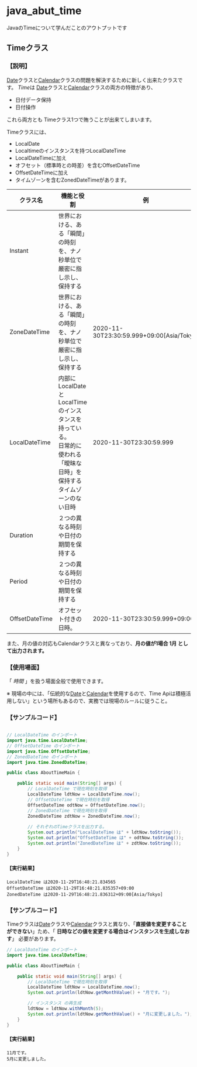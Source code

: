 # java_abut_time
JavaのTimeについて学んだことのアウトプットです
<!-- ここから キャプチャー -+-+-+-+-+-+-+ -->
<!-- キャプチャータイトル -->
## Timeクラス


<!-- 説明 「〜〜とはなど」-->
### 【説明】

[Date]クラスと[Calendar]クラスの問題を解決するために新しく出来たクラスです。
*Time*は [Date]クラスと[Calendar]クラスの両方の特徴があり、

- 日付データ保持
- 日付操作

これら両方とも Timeクラス1つで賄うことが出来てしまいます。

Timeクラスには、

- LocalDate
- Localtimeのインスタンスを持つLocalDateTime
- LocalDateTimeに加え
- オフセット（標準時との時差）を含むOffsetDateTime
- OffsetDateTimeに加え
- タイムゾーンを含むZonedDateTimeがあります。

| クラス名       | 機能と役割                                                                                                                   | 例                                        | 
| -------------- | ---------------------------------------------------------------------------------------------------------------------------- | ----------------------------------------- | 
| Instant        | 世界における、ある「瞬間」の時刻を、ナノ秒単位で厳密に指し示し、保持する                                                     |                                           | 
| ZoneDateTime   | 世界における、ある「瞬間」の時刻を、ナノ秒単位で厳密に指し示し、保持する                                                     | 2020-11-30T23:30:59.999+09:00[Asia/Tokyo] | 
| LocalDateTime  | 内部にLocalDateとLocalTimeのインスタンスを持っている。<br>日常的に使われる「曖昧な日時」を保持する<br>タイムゾーンのない日時 | 2020-11-30T23:30:59.999                   | 
| Duration       | ２つの異なる時刻や日付の期間を保持する                                                                                       |                                           | 
| Period         | ２つの異なる時刻や日付の期間を保持する                                                                                       |                                           | 
| OffsetDateTime | オフセット付きの日時。                                                                                                       | 2020-11-30T23:30:59.999+09:00     

また、月の値の対応もCalendarクラスと異なっており、**月の値が1場合 1月 として出力されます。**


### 【使用場面】

「 *時間* 」を扱う場面全般で使用できます。

※ 現場の中には、「伝統的な[Date]と[Calendar]を使用するので、Time Apiは積極活用しない」という場所もあるので、実務では現場のルールに従うこと。


<!-- ここから サンプルコード ★☆★☆★☆★☆★ -->
<!-- サンプルコードタイトル -->
### 【サンプルコード】 

<!-- サンプルコード概要 -->

<!-- サンプルコード -->
```java

// LocalDateTime のインポート
import java.time.LocalDateTime;
// OffsetDateTime のインポート
import java.time.OffsetDateTime;
// ZonedDateTime のインポート
import java.time.ZonedDateTime;

public class AboutTimeMain {

    public static void main(String[] args) {
        // LocalDateTime で現在時刻を取得
        LocalDateTime ldtNow = LocalDateTime.now();
        // OffsetDateTime で現在時刻を取得
        OffsetDateTime odtNow = OffsetDateTime.now();
        // ZonedDateTime で現在時刻を取得
        ZonedDateTime zdtNow = ZonedDateTime.now();
        
        // それぞれのTimeクラスを出力する。
        System.out.println("LocalDateTime は" + ldtNow.toString());
        System.out.println("OffsetDateTime は" + odtNow.toString());
        System.out.println("ZonedDateTime は" + zdtNow.toString());
    }
}
```
<!-- 実行結果 -->
#### 【実行結果】

```
LocalDateTime は2020-11-29T16:48:21.834565
OffsetDateTime は2020-11-29T16:48:21.835357+09:00
ZonedDateTime は2020-11-29T16:48:21.836312+09:00[Asia/Tokyo]
```
<!-- サンプルコード説明 -->

<!-- ここまで サンプルコード ★☆★☆★☆★☆★ -->

<!-- ここから サンプルコード ★☆★☆★☆★☆★ -->
<!-- サンプルコードタイトル -->
### 【サンプルコード】 
Timeクラスは[Date]クラスや[Calendar]クラスと異なり、「**直接値を変更することができない**」ため、「 **日時などの値を変更する場合はインスタンスを生成しなおす**」 必要があります。


<!-- サンプルコード概要 -->


<!-- サンプルコード -->
```java
// LocalDateTime のインポート
import java.time.LocalDateTime;

public class AboutTimeMain {

    public static void main(String[] args) {
        // LocalDateTime で現在時刻を取得
        LocalDateTime ldtNow = LocalDateTime.now();
        System.out.println(ldtNow.getMonthValue() + "月です。");

        // インスタンス の再生成
        ldtNow = ldtNow.withMonth(5);
        System.out.println(ldtNow.getMonthValue() + "月に変更しました。");
    }
}
```
<!-- 実行結果 -->
#### 【実行結果】

```
11月です。
5月に変更しました。
```
<!-- サンプルコード説明 -->

<!-- ここまで サンプルコード ★☆★☆★☆★☆★ -->

<!-- ここまで  キャプチャー -+-+-+-+-+-+-+ -->


[Progate]:https://prog-8.com/
[ドットインストール]:https://dotinstall.com/
[インスタンス]:https://qiita.com/takahirocook/items/ec01cdcbb440cf0d1cc4
[インスタンス化]:https://qiita.com/takahirocook/items/ec01cdcbb440cf0d1cc4
[アクセス修飾子]:https://qiita.com/takahirocook/items/e51b0b9d37d95ad587fe
[フィールド]:https://qiita.com/takahirocook/items/28df75a133049a74ece1
[フィールド変数]:https://qiita.com/takahirocook/items/28df75a133049a74ece1
[new演算子]:https://qiita.com/takahirocook/items/00f9f97592bf50831d39
[new]:https://qiita.com/takahirocook/items/00f9f97592bf50831d39
[カプセル化]:https://qiita.com/takahirocook/items/e469a7c0539a0012868e
[クラス]:https://qiita.com/takahirocook/items/50cbbdca8e21539170e9
[メソッド]:https://qiita.com/takahirocook/items/5bfe43576d87a2a4006c
[mainメソッド]:https://qiita.com/takahirocook/items/f4635915337303de338c
[メソッドの呼び出し]:https://qiita.com/takahirocook/items/f4635915337303de338c
[コンストラクタ]:https://qiita.com/takahirocook/items/fa1822f2f22c3786593e
[引数]:https://qiita.com/takahirocook/items/5e5b0ba79e869f4a592e
[戻り値]:https://qiita.com/takahirocook/items/3b6fa670a1d6dd4a9386
[this]:https://qiita.com/takahirocook/items/d251ec4693c68f6b9538
[getter・setter]:https://qiita.com/takahirocook/items/27828bc8477735612021
[setter]:https://qiita.com/takahirocook/items/27828bc8477735612021
[getter]:https://qiita.com/takahirocook/items/27828bc8477735612021
[オブジェクト指向]:https://qiita.com/takahirocook/items/041ba7a096b71ab8ffd4
[継承]:https://qiita.com/takahirocook/items/6c84ea66a6e2ad536a37
[オーバーライド]:https://qiita.com/takahirocook/items/09dd8e5f56d6617ce45a
[オーバーロード]:https://qiita.com/takahirocook/items/b937c3c07126fe7e02a4
[this]:https://qiita.com/takahirocook/items/d251ec4693c68f6b9538
[super]:https://qiita.com/takahirocook/items/75a07131e7e791c8442c
[スーパークラス]:https://qiita.com/takahirocook/items/75a07131e7e791c8442c
[final]:https://qiita.com/takahirocook/items/5e0916d9bf28bcf68d0c
[final修飾子]:https://qiita.com/takahirocook/items/5e0916d9bf28bcf68d0c
[定数]:https://qiita.com/takahirocook/items/5e0916d9bf28bcf68d0c
[static修飾子]:https://qiita.com/takahirocook/items/cf527f85d17a5af86735
[static]:https://qiita.com/takahirocook/items/cf527f85d17a5af86735
[インスタンスフィールド]:https://qiita.com/takahirocook/items/cf527f85d17a5af86735
[インスタンス変数]:https://qiita.com/takahirocook/items/cf527f85d17a5af86735
[動的メソッド]:https://qiita.com/takahirocook/items/cf527f85d17a5af86735
[インスタンス変数]:https://qiita.com/takahirocook/items/cf527f85d17a5af86735
[静的メソッド]:https://qiita.com/takahirocook/items/cf527f85d17a5af86735
[クラスメソッド]:https://qiita.com/takahirocook/items/cf527f85d17a5af86735
[静的メソッド]:https://qiita.com/takahirocook/items/cf527f85d17a5af86735
[クラスフィールド]:https://qiita.com/takahirocook/items/cf527f85d17a5af86735
[クラス変数]:https://qiita.com/takahirocook/items/cf527f85d17a5af86735
[静的変数]:https://qiita.com/takahirocook/items/cf527f85d17a5af86735
[インターフェイス]:https://qiita.com/takahirocook/items/ca84be8dfef664b19194
[インターフェース]:https://qiita.com/takahirocook/items/ca84be8dfef664b19194
[パッケージ]:https://qiita.com/takahirocook/items/39b58d17abcb159ef5c1
[インポート]:https://qiita.com/takahirocook/items/59a8a09cab6a98d3bca2
[import]:https://qiita.com/takahirocook/items/59a8a09cab6a98d3bca2
[配列]:https://qiita.com/takahirocook/items/16a123fb73b30869053b
[配列操作]:https://qiita.com/takahirocook/items/16a123fb73b30869053b
[List]:https://qiita.com/takahirocook/items/4d622fc6f271569783b5
[list]:https://qiita.com/takahirocook/items/4d622fc6f271569783b5
[Map]:https://qiita.com/takahirocook/items/49f46151ecb5e332db32
[map]:https://qiita.com/takahirocook/items/49f46151ecb5e332db32
[set]:https://qiita.com/takahirocook/items/d498329cd26e1500f476
[Set]:https://qiita.com/takahirocook/items/d498329cd26e1500f476
[Date]:https://qiita.com/takahirocook/items/a760e20ef2d9aa5c08fc
[拡張for文]:https://qiita.com/takahirocook/items/470b2858de1a4f99b334
[Calendar]:https://qiita.com/takahirocook/items/204dd7331db777eb6f3b
